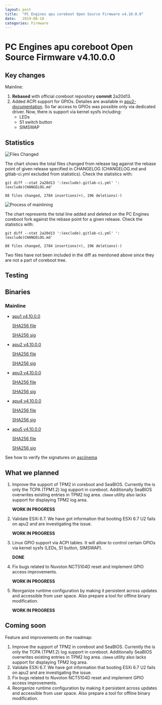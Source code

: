 ```yaml
---
layout: post
title:  "PC Engines apu coreboot Open Source Firmware v4.10.0.0"
date:   2019-08-10
categories: Firmware
---
```

# PC Engines apu coreboot Open Source Firmware v4.10.0.0

## Key changes

Mainline:

1. **Rebased** with official coreboot repository **commit** 2a20d13.
2. Added ACPI support for GPIOs. Detailes are available in
[apu2-documentation](https://github.com/pcengines/apu2-documentation/blob/master/docs/gpios.md).
So far access to GPIOs was possible only via dedicated driver. Now, there is
support via kernel sysfs including:
    - LEDs
    - S1 switch button
    - SIMSWAP

## Statistics

![Files Changed](link-to-file)

The chart shows the total files changed from release tag against the rebase
point of given release specified in CHANGELOG (CHANGELOG.md and gitlab-ci.yml
excluded from statistics). Check the statistics with:

```
git diff --stat 2a20d13 ':(exclude).gitlab-ci.yml' ':(exclude)CHANGELOG.md'
```

`88 files changed, 2784 insertions(+), 196 deletions(-)`

![Process of mainlining](link-to-file)

The chart represents the total line added and deleted on the PC Engines
coreboot fork against the rebase point for a given release. Check the
statistics with:

```
git diff --stat 2a20d13 ':(exclude).gitlab-ci.yml' ':(exclude)CHANGELOG.md'
```

`88 files changed, 2784 insertions(+), 196 deletions(-)`

Two files have not been included in the diff as mentioned above since they are
not a part of coreboot tree.

## Testing

## Binaries

### Mainline

* [apu1 v4.10.0.0](https://3mdeb.com/open-source-firmware/pcengines/apu1/apu1_v4.10.0.0.rom)

  [SHA256 file](https://3mdeb.com/open-source-firmware/pcengines/apu1/apu1_v4.10.0.0.SHA256)

  [SHA256 sig](https://3mdeb.com/open-source-firmware/pcengines/apu1/apu1_v4.10.0.0.SHA256.sig)

* [apu2 v4.10.0.0](https://3mdeb.com/open-source-firmware/pcengines/apu2/apu2_v4.10.0.0.rom)

  [SHA256 file](https://3mdeb.com/open-source-firmware/pcengines/apu2/apu2_v4.10.0.0.SHA256)

  [SHA256 sig](https://3mdeb.com/open-source-firmware/pcengines/apu2/apu2_v4.10.0.0.SHA256.sig)

* [apu3 v4.10.0.0](https://3mdeb.com/open-source-firmware/pcengines/apu3/apu3_v4.10.0.0.rom)

  [SHA256 file](https://3mdeb.com/open-source-firmware/pcengines/apu3/apu3_v4.10.0.0.SHA256)

  [SHA256 sig](https://3mdeb.com/open-source-firmware/pcengines/apu3/apu3_v4.10.0.0.SHA256.sig)

* [apu4 v4.10.0.0](https://3mdeb.com/open-source-firmware/pcengines/apu4/apu4_v4.10.0.0.rom)

  [SHA256 file](https://3mdeb.com/open-source-firmware/pcengines/apu4/apu4_v4.10.0.0.SHA256)

  [SHA256 sig](https://3mdeb.com/open-source-firmware/pcengines/apu4/apu4_v4.10.0.0.SHA256.sig)

* [apu5 v4.10.0.0](https://3mdeb.com/open-source-firmware/pcengines/apu5/apu5_v4.10.0.0.rom)

  [SHA256 file](https://3mdeb.com/open-source-firmware/pcengines/apu5/apu5_v4.10.0.0.SHA256)

  [SHA256 sig](https://3mdeb.com/open-source-firmware/pcengines/apu5/apu5_v4.10.0.0.SHA256.sig)

See how to verify the signatures on [asciinema](https://asciinema.org/a/227035)

[1]: https://en.wikipedia.org/wiki/ROCA_vulnerability
[2]: https://github.com/pcengines/apu2-documentation/blob/master/docs/research/ROCA.md
[3]: https://github.com/pcengines/apu2-documentation/blob/master/docs/os-status.md

## What we planned

1. Improve the support of TPM2 in coreboot and SeaBIOS. Currently the is only
   the TCPA (TPM1.2) log support in coreboot. Additionally SeaBIOS overwrites
   existing entries in TPM2 log area. `cbmem` utility also lacks support for
   displaying TPM2 log area.

   **WORK IN PROGRESS**

2. Validate ESXi 6.7. We have got information that booting ESXi 6.7 U2 fails on
   apu2 and are investigating the issue.

   **WORK IN PROGRESS**

3. Linux GPIO support via ACPI tables. It will allow to control certain GPIOs
   via kernel sysfs (LEDs, S1 button, SIMSWAP).

   **DONE**

4. Fix bugs related to Nuvoton NCT5104D reset and implement GPIO access
   improvements.

   **WORK IN PROGRESS**

5. Reorganize runtime configuration by making it persistent across updates and
   accessible from user space. Also prepare a tool for offline binary
   modification.

   **WORK IN PROGRESS**

## Coming soon

Feature and improvements on the roadmap:

1. Improve the support of TPM2 in coreboot and SeaBIOS. Currently the is only
   the TCPA (TPM1.2) log support in coreboot. Additionally SeaBIOS overwrites
   existing entries in TPM2 log area. `cbmem` utility also lacks support for
   displaying TPM2 log area.
2. Validate ESXi 6.7. We have got information that booting ESXi 6.7 U2 fails on
   apu2 and are investigating the issue.
3. Fix bugs related to Nuvoton NCT5104D reset and implement GPIO access
   improvements.
4. Reorganize runtime configuration by making it persistent across updates and
   accessible from user space. Also prepare a tool for offline binary
   modification.
